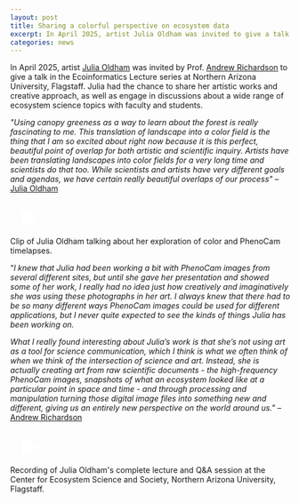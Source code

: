 ```yaml
---
layout: post
title: Sharing a colorful perspective on ecosystem data
excerpt: In April 2025, artist Julia Oldham was invited to give a talk in the Ecoinformatics Lecture series at Northern Arizona University.
categories: news
---
```


<script>
// Initialize each video container separately
document.addEventListener('DOMContentLoaded', function() {
    document.querySelectorAll('.video-container').forEach(container => {
        const thumbnail = container.querySelector('.video-thumbnail');
        const videoIframe = container.querySelector('.video-iframe');
        
        thumbnail.addEventListener('click', function() {
            thumbnail.style.display = 'none';
            videoIframe.style.display = 'block';
            
            // Reload iframe to ensure video starts playing
            const iframe = videoIframe.querySelector('iframe');
            const src = iframe.src;
            iframe.src = src;
        });
    });
});
</script>

In April 2025, artist <a href = "https://fluxnetart.github.io/Julia/">Julia Oldham</a> was invited by Prof. <a href="https://richardson-lab.nau.edu/">Andrew Richardson</a> to give a talk in the Ecoinformatics Lecture series at Northern Arizona University, Flagstaff. Julia had the chance to share her artistic works and creative approach, as well as engage in discussions about a wide range of ecosystem science topics with faculty and students. 

<i>"Using canopy greeness as a way to learn about the forest is really fascinating to me. This translation of landscape into a color field is the thing that I am so excited about right now because it is this perfect, beautiful point of overlap for both artistic and scientific inquiry. Artists have been translating landscapes into color fields for a very long time and scientists do that too. While scientists and artists have very different goals and agendas, we have certain really beautiful overlaps of our process"</i> –  <a href = "https://fluxnetart.github.io/Julia/">Julia Oldham</a>


<div class="video-container" id="video1">
    <div class="video-thumbnail" style="background-image: url('https://fluxnetart.github.io/images/thumbnail_Julia_lecture.png');">
        <div class="play-button">
            <svg width="64" height="64" viewBox="0 0 24 24" fill="white">
                <path d="M8 5v14l11-7z"/>
            </svg>
        </div>
    </div>
    <div class="video-iframe" style="display: none;">
        <iframe src="https://drive.google.com/file/d/11Mjs2nXLswgE2qnBhqC_qji8vHDxZm_a/preview" frameborder="0" allowfullscreen></iframe>
    </div>
</div>

<figcaption>Clip of Julia Oldham talking about her exploration of color and PhenoCam timelapses.</figcaption>

“<i>I knew that Julia had been working a bit with PhenoCam images from several different sites, but until she gave her presentation and showed some of her work, I really had no idea just how creatively and imaginatively she was using these photographs in her art. I always knew that there had to be so many different ways PhenoCam images could be used for different applications, but I never quite expected to see the kinds of things Julia has been working on.</i>

<i>What I really found interesting about Julia’s work is that she’s not using art as a tool for science communication, which I think is what we often think of when we think of the intersection of science and art. Instead, she is actually creating art from raw scientific documents - the high-frequency PhenoCam images, snapshots of what an ecosystem looked like at a particular point in space and time - and through processing and manipulation turning those digital image files into something new and different, giving us an entirely new perspective on the world around us." </i> –  <a href="https://richardson-lab.nau.edu/">Andrew Richardson</a>

<div class="video-container" id="video1">
    <div class="video-thumbnail" style="background-image: url('https://fluxnetart.github.io/images/thumbnail_Julia_lecture_f.png');">
        <div class="play-button">
            <svg width="64" height="64" viewBox="0 0 24 24" fill="white">
                <path d="M8 5v14l11-7z"/>
            </svg>
        </div>
    </div>
    <div class="video-iframe" style="display: none;">
        <iframe src="https://drive.google.com/file/d/1XSLdTlUhHdyAX138aVACi0mzQXZMTNWk/preview" frameborder="0" allowfullscreen></iframe>
    </div>
</div>

<figcaption>Recording of Julia Oldham's complete lecture and Q&A session at the Center for Ecosystem Science and Society, Northern Arizona University, Flagstaff.</figcaption>

